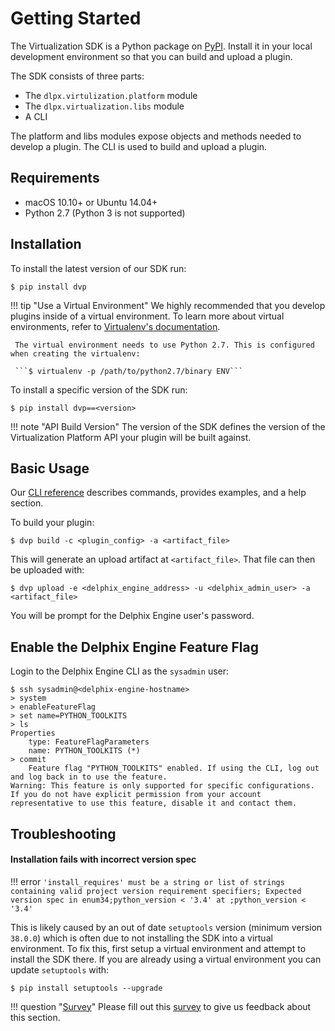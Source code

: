# Getting Started
The Virtualization SDK is a Python package on [PyPI](https://pypi.org/user/delphix/). Install it in your local development environment so that you can build and upload a plugin.

The SDK consists of three parts:

- The `dlpx.virtulization.platform` module
- The `dlpx.virtualization.libs` module
- A CLI

The platform and libs modules expose objects and methods needed to develop a plugin. The CLI is used to build and upload a plugin.

## Requirements

- macOS 10.10+ or Ubuntu 14.04+
- Python 2.7 (Python 3 is not supported)

## Installation
To install the latest version of our SDK run:

```
$ pip install dvp
```

!!! tip "Use a Virtual Environment"
	 We highly recommended that you develop plugins inside of a virtual environment. To learn more about virtual environments, refer to [Virtualenv's documentation](https://virtualenv.pypa.io/en/latest/).

	 The virtual environment needs to use Python 2.7. This is configured when creating the virtualenv:

	 ```$ virtualenv -p /path/to/python2.7/binary ENV```

To install a specific version of the SDK run:

```
$ pip install dvp==<version>
```

!!! note "API Build Version"
    The version of the SDK defines the version of the Virtualization Platform API your plugin will be built against.

## Basic Usage

Our [CLI reference](/References/CLI.md) describes commands, provides examples, and a help section.

To build your plugin:

```
$ dvp build -c <plugin_config> -a <artifact_file>
```

This will generate an upload artifact at `<artifact_file>`. That file can then be uploaded with:

```
$ dvp upload -e <delphix_engine_address> -u <delphix_admin_user> -a <artifact_file>
```

You will be prompt for the Delphix Engine user's password.

## Enable the Delphix Engine Feature Flag

Login to the Delphix Engine CLI as the `sysadmin` user:

```
$ ssh sysadmin@<delphix-engine-hostname>
> system
> enableFeatureFlag
> set name=PYTHON_TOOLKITS
> ls
Properties
    type: FeatureFlagParameters
    name: PYTHON_TOOLKITS (*)
> commit
    Feature flag "PYTHON_TOOLKITS" enabled. If using the CLI, log out and log back in to use the feature.
Warning: This feature is only supported for specific configurations. If you do not have explicit permission from your account representative to use this feature, disable it and contact them.
```


## Troubleshooting

#### Installation fails with incorrect version spec

!!! error
    `'install_requires' must be a string or list of strings containing valid project version requirement specifiers; Expected version spec in enum34;python_version < '3.4' at ;python_version < '3.4'`

This is likely caused by an out of date `setuptools` version (minimum version `38.0.0`) which is often due to not installing the SDK into a virtual environment. To fix this, first setup a virtual environment and attempt to install the SDK there. If you are already using a virtual environment you can update `setuptools` with:

```
$ pip install setuptools --upgrade
```

!!! question "[Survey](https://forms.gle/pMZSzbU6tAkaHxLt8)"
    Please fill out this [survey](https://forms.gle/pMZSzbU6tAkaHxLt8) to give us feedback about this section.